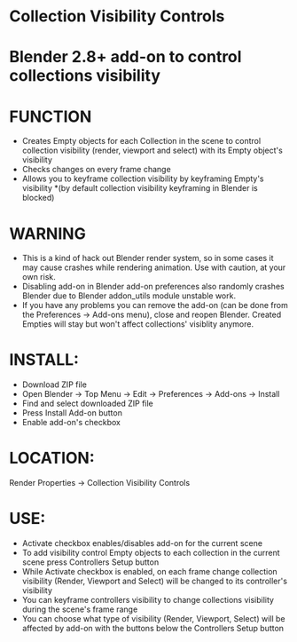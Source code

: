 # Collection Visibility Controls
# Blender 2.8+ add-on to control collections visibility

# FUNCTION
* Creates Empty objects for each Collection in the scene to control collection visibility (render, viewport and select) with its Empty object's visibility
* Checks changes on every frame change
* Allows you to keyframe collection visibility by keyframing Empty's visibility *(by default collection visibility keyframing in Blender is blocked)

# WARNING
* This is a kind of hack out Blender render system, so in some cases it may cause crashes while rendering animation. Use with caution, at your own risk.
* Disabling add-on in Blender add-on preferences also randomly crashes Blender due to Blender addon_utils module unstable work.
* If you have any problems you can remove the add-on (can be done from the Preferences -> Add-ons menu), close and reopen Blender. Created Empties will stay but won't affect collections' visiblity anymore.

# INSTALL:
* Download ZIP file
* Open Blender -> Top Menu -> Edit -> Preferences -> Add-ons -> Install
* Find and select downloaded ZIP file
* Press Install Add-on button
* Enable add-on's checkbox

# LOCATION:
Render Properties -> Collection Visibility Controls

# USE:
* Activate checkbox enables/disables add-on for the current scene
* To add visibility control Empty objects to each collection in the current scene press Controllers Setup button
* While Activate checkbox is enabled, on each frame change collection visibility (Render, Viewport and Select) will be changed to its controller's visibility 
* You can keyframe controllers visibility to change collections visibility during the scene's frame range
* You can choose what type of visibility (Render, Viewport, Select) will be affected by add-on with the buttons below the Controllers Setup button
